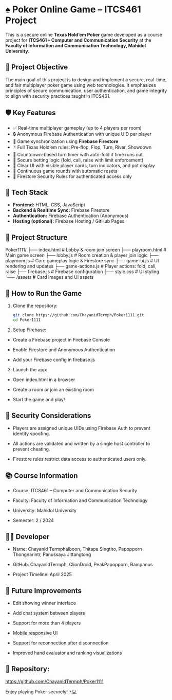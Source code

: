 # ♠️ Poker Online Game – ITCS461 Project

This is a secure online **Texas Hold’em Poker** game developed as a course project for **ITCS461 – Computer and Communication Security** at the **Faculty of Information and Communication Technology, Mahidol University**.

## 🎯 Project Objective

The main goal of this project is to design and implement a secure, real-time, and fair multiplayer poker game using web technologies. It emphasizes principles of secure communication, user authentication, and game integrity to align with security practices taught in ITCS461.

## 🛡️ Key Features

- ✅ Real-time multiplayer gameplay (up to 4 players per room)
- 🔒 Anonymous Firebase Authentication with unique UID per player
- 🔁 Game synchronization using **Firebase Firestore**
- 🃏 Full Texas Hold’em rules: Pre-flop, Flop, Turn, River, Showdown
- 💬 Countdown-based turn timer with auto-fold if time runs out
- 🧠 Secure betting logic (fold, call, raise with limit enforcement)
- 🎨 Clear UI with visible player cards, turn indicators, and pot display
- 🔁 Continuous game rounds with automatic resets
- 🔐 Firestore Security Rules for authenticated access only

## 🧱 Tech Stack

- **Frontend:** HTML, CSS, JavaScript
- **Backend & Realtime Sync:** Firebase Firestore
- **Authentication:** Firebase Authentication (Anonymous)
- **Hosting (optional):** Firebase Hosting / GitHub Pages

## 📁 Project Structure
Poker1111/
├── index.html # Lobby & room join screen
├── playroom.html # Main game screen
├── lobby.js # Room creation & player join logic
├── playroom.js # Core gameplay logic & Firestore sync
├── game-ui.js # UI rendering and updates
├── game-actions.js # Player actions: fold, call, raise
├── firebase.js # Firebase configuration
├── style.css # UI styling
└── /assets # Card images and UI assets


## 🚀 How to Run the Game

1. Clone the repository:
   ```bash
   git clone https://github.com/ChayanidTermph/Poker1111.git
   cd Poker1111

2. Setup Firebase:

- Create a Firebase project in Firebase Console

- Enable Firestore and Anonymous Authentication

- Add your Firebase config in firebase.js

3. Launch the app:

- Open index.html in a browser

- Create a room or join an existing room

- Start the game and play!

## 🔐 Security Considerations
- Players are assigned unique UIDs using Firebase Auth to prevent identity spoofing.

- All actions are validated and written by a single host controller to prevent cheating.

- Firestore rules restrict data access to authenticated users only.

## 📚 Course Information
- Course: ITCS461 – Computer and Communication Security

- Faculty: Faculty of Information and Communication Technology

- University: Mahidol University

- Semester: 2 / 2024

## 👩‍💻 Developer
- Name: Chayanid Termphaiboon, Thitapa Singtho, Papopporn Thongnarintr, Panussaya Jittangtong

- GitHub: ChayanidTermph, ClionDroid, PeakPapopporn, Bampanus

- Project Timeline: April 2025

## 📌 Future Improvements
- Edit showing winner interface

- Add chat system between players

- Support for more than 4 players

- Mobile responsive UI

- Support for reconnection after disconnection

- Improved hand evaluator and ranking visualizations

## 🔗 Repository:
https://github.com/ChayanidTermph/Poker1111

Enjoy playing Poker securely! 🃏💻

